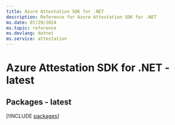 ```yaml
---
title: Azure Attestation SDK for .NET
description: Reference for Azure Attestation SDK for .NET
ms.date: 07/29/2024
ms.topic: reference
ms.devlang: dotnet
ms.service: attestation
---
```

# Azure Attestation SDK for .NET - latest
## Packages - latest
[!INCLUDE [packages](attestation-index.md)]